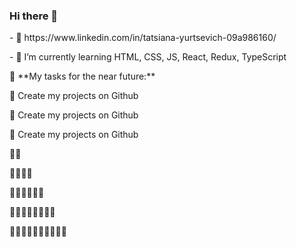 ### Hi there 👋

<!--
**TanYur/TanYur** is a ✨ _special_ ✨ repository because its `README.md` (this file) appears on your GitHub profile.
Here are some ideas to get you started:
-->
<p>- 🌱 https://www.linkedin.com/in/tatsiana-yurtsevich-09a986160/</p>
<p>- 🌱 I’m currently learning HTML, CSS, JS, React, Redux, TypeScript</p>
<p>  🚧 **My tasks for the near future:**</p>
<!-- TODO-IST:START -->
<p>  🌱 Create my projects on Github</p>  
<p>  🌱 Create my projects on Github</p> 
<p>  🌱 Create my projects on Github</p>
<p>  🌱🌱 </p> 
<p>  🌱🌱🌱🌱 </p> 
<p>  🌱🌱🌱🌱🌱🌱 </p> 
<p>  🌱🌱🌱🌱🌱🌱🌱🌱 </p> 
<p>  🌱🌱🌱🌱🌱🌱🌱🌱🌱🌱 </p> 
<!-- TODO-IST:END -->
